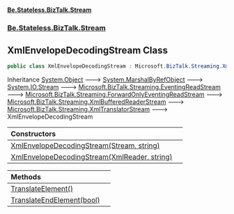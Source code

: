 #### [Be.Stateless.BizTalk.Stream](README.md 'README')
### [Be.Stateless.BizTalk.Stream](Be.Stateless.BizTalk.Stream.md 'Be.Stateless.BizTalk.Stream')

## XmlEnvelopeDecodingStream Class

```csharp
public class XmlEnvelopeDecodingStream : Microsoft.BizTalk.Streaming.XmlTranslatorStream
```

Inheritance [System.Object](https://docs.microsoft.com/en-us/dotnet/api/System.Object 'System.Object') &#129106; [System.MarshalByRefObject](https://docs.microsoft.com/en-us/dotnet/api/System.MarshalByRefObject 'System.MarshalByRefObject') &#129106; [System.IO.Stream](https://docs.microsoft.com/en-us/dotnet/api/System.IO.Stream 'System.IO.Stream') &#129106; [Microsoft.BizTalk.Streaming.EventingReadStream](https://docs.microsoft.com/en-us/dotnet/api/Microsoft.BizTalk.Streaming.EventingReadStream 'Microsoft.BizTalk.Streaming.EventingReadStream') &#129106; [Microsoft.BizTalk.Streaming.ForwardOnlyEventingReadStream](https://docs.microsoft.com/en-us/dotnet/api/Microsoft.BizTalk.Streaming.ForwardOnlyEventingReadStream 'Microsoft.BizTalk.Streaming.ForwardOnlyEventingReadStream') &#129106; [Microsoft.BizTalk.Streaming.XmlBufferedReaderStream](https://docs.microsoft.com/en-us/dotnet/api/Microsoft.BizTalk.Streaming.XmlBufferedReaderStream 'Microsoft.BizTalk.Streaming.XmlBufferedReaderStream') &#129106; [Microsoft.BizTalk.Streaming.XmlTranslatorStream](https://docs.microsoft.com/en-us/dotnet/api/Microsoft.BizTalk.Streaming.XmlTranslatorStream 'Microsoft.BizTalk.Streaming.XmlTranslatorStream') &#129106; XmlEnvelopeDecodingStream

| Constructors | |
| :--- | :--- |
| [XmlEnvelopeDecodingStream(Stream, string)](XmlEnvelopeDecodingStream.XmlEnvelopeDecodingStream(Stream,string).md 'Be.Stateless.BizTalk.Stream.XmlEnvelopeDecodingStream.XmlEnvelopeDecodingStream(System.IO.Stream, string)') | |
| [XmlEnvelopeDecodingStream(XmlReader, string)](XmlEnvelopeDecodingStream.XmlEnvelopeDecodingStream(XmlReader,string).md 'Be.Stateless.BizTalk.Stream.XmlEnvelopeDecodingStream.XmlEnvelopeDecodingStream(System.Xml.XmlReader, string)') | |

| Methods | |
| :--- | :--- |
| [TranslateElement()](XmlEnvelopeDecodingStream.TranslateElement().md 'Be.Stateless.BizTalk.Stream.XmlEnvelopeDecodingStream.TranslateElement()') | |
| [TranslateEndElement(bool)](XmlEnvelopeDecodingStream.TranslateEndElement(bool).md 'Be.Stateless.BizTalk.Stream.XmlEnvelopeDecodingStream.TranslateEndElement(bool)') | |
